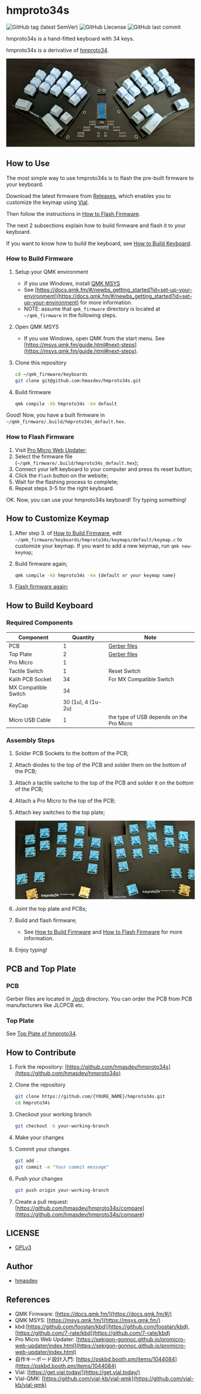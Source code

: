 # hmproto34s

![GitHub tag (latest SemVer)](https://img.shields.io/github/v/tag/hmasdev/hmproto34s?sort=semver)
![GitHub Liecense](https://img.shields.io/github/license/hmasdev/hmproto34s)
![GitHub last commit](https://img.shields.io/github/last-commit/hmasdev/hmproto34s)

hmproto34s is a hand-fitted keyboard with 34 keys.

hmproto34s is a derivative of [hmproto34](https://github.com/hmasdev/hmproto34).

![hmproto34s](./pics/hmproto34s.jpg)

## How to Use

The most simple way to use hmproto34s is to flash the pre-built firmware to your keyboard.

Download the latest firmware from [Releases](https://github.com/hmasdev/hmproto34s/releases), which enables you to customize the keymap using [Vial](https://vial.rocks/).

Then follow the instructions in [How to Flash Firmware](#how-to-flash-firmware).

The next 2 subsections explain how to build firmware and flash it to your keyboard.

If you want to know how to build the keyboard, see [How to Build Keyboard](#how-to-build-keyboard).

### How to Build Firmware

1. Setup your QMK environment
   - if you use Windows, install [QMK MSYS](https://msys.qmk.fm/)
   - See [https://docs.qmk.fm/#/newbs_getting_started?id=set-up-your-environment](https://docs.qmk.fm/#/newbs_getting_started?id=set-up-your-environment) for more information.
   - NOTE: assume that `qmk_firmware` directory is located at `~/qmk_firmware` in the following steps.

2. Open QMK MSYS
   - If you use Windows, open QMK from the start menu. See [https://msys.qmk.fm/guide.html#next-steps](https://msys.qmk.fm/guide.html#next-steps).

3. Clone this repository

   ```sh
   cd ~/qmk_firmware/keyboards
   git clone git@github.com:hmasdev/hmproto34s.git
   ```

4. Build firmware

   ```sh
   qmk compile -kb hmproto34s -km default
   ```

Good! Now, you have a built firmware in `~/qmk_firmware/.build/hmproto34s_default.hex`.

### How to Flash Firmware

1. Visit [Pro Micro Web Updater](https://sekigon-gonnoc.github.io/promicro-web-updater/index.html);
2. Select the firmware file (`~/qmk_firmware/.build/hmproto34s_default.hex`);
3. Connect your left keyboard to your computer and press its reset button;
4. Click the `Flash` button on the website;
5. Wait for the flashing process to complete;
6. Repeat steps 3-5 for the right keyboard.

OK. Now, you can use your hmproto34s keyboard! Try typing something!

## How to Customize Keymap

1. After step 3. of [How to Build Firmware](#how-to-build-firmware), edit `~/qmk_firmware/keyboards/hmproto34s/keymaps/default/keymap.c` to customize your keymap. If you want to add a new keymap, run `qmk new-keymap`;

2. Build firmware again;

   ```sh
   qmk compile -kb hmproto34s -km {default or your keymap name}
   ```

3. [Flash firmware again](#how-to-flash-firmware);

## How to Build Keyboard

### Required Components

| Component | Quantity | Note |
| --- | --- | --- |
| PCB | 1 | [Gerber files](./pcb) |
| Top Plate | 2 | [Gerber files](https://github.com/hmasdev/hmproto34/tree/main/top_plate) |
| Pro Micro | 1 | |
| Tactile Switch | 1 | Reset Switch |
| Kalih PCB Socket | 34 | For MX Compatible Switch |
| MX Compatible Switch | 34 | |
| KeyCap | 30 (1u), 4 (1u-2u) | |
| Micro USB Cable | 1 | the type of USB depends on the Pro Micro |

### Assembly Steps

1. Solder PCB Sockets to the bottom of the PCB;
2. Attach diodes to the top of the PCB and solder them on the bottom of the PCB;
3. Attach a tactile switche to the top of the PCB and solder it on the bottom of the PCB;
4. Attach a Pro Micro to the top of the PCB;
5. Attach key switches to the top plate;

   ![Attach Key Switches to Top Plate](https://github.com/hmasdev/hmproto34/blob/main/pics/attach-keyswitches-to-top-plate.jpg?raw=true)

6. Joint the top plate and PCBs;
7. Build and flash firmware;
   - See [How to Build Firmware](#how-to-build-firmware) and [How to Flash Firmware](#how-to-flash-firmware) for more information.
8. Enjoy typing!

## PCB and Top Plate

### PCB

Gerber files are located in [./pcb](./pcb) directory.
You can order the PCB from PCB manufacturers like JLCPCB etc.

### Top Plate

See [Top Plate of hmproto34](https://github.com/hmasdev/hmproto34/tree/main/top_plate).

## How to Contribute

1. Fork the repository: [https://github.com/hmasdev/hmproto34s](https://github.com/hmasdev/hmproto34s)
2. Clone the repository

   ```bash
   git clone https://github.com/{YOURE_NAME}/hmproto34s.git
   cd hmproto34s
   ```

3. Checkout your working branch

   ```bash
   git checkout -b your-working-branch
   ```

4. Make your changes

5. Commit your changes

   ```bash
   git add .
   git commit -m "Your commit message"
   ```

6. Push your changes

   ```bash
   git push origin your-working-branch
   ```

7. Create a pull request: [https://github.com/hmasdev/hmproto34s/compare](https://github.com/hmasdev/hmproto34s/compare)

## LICENSE

- [GPLv3](./LICENSE)

## Author

- [hmasdev](https://github.com/hmasdev)

## References

- QMK Firmware: [https://docs.qmk.fm/](https://docs.qmk.fm/#/)
- QMK MSYS: [https://msys.qmk.fm/](https://msys.qmk.fm/)
- kbd:[https://github.com/foostan/kbd](https://github.com/foostan/kbd), [https://github.com/7-rate/kbd](https://github.com/7-rate/kbd)
- Pro Micro Web Updater: [https://sekigon-gonnoc.github.io/promicro-web-updater/index.html](https://sekigon-gonnoc.github.io/promicro-web-updater/index.html)
- 自作キーボード設計入門: [https://pskbd.booth.pm/items/1044084](https://pskbd.booth.pm/items/1044084)
- Vial: [https://get.vial.today/](https://get.vial.today/)
- Vial-QMK: [https://github.com/vial-kb/vial-qmk](https://github.com/vial-kb/vial-qmk)
